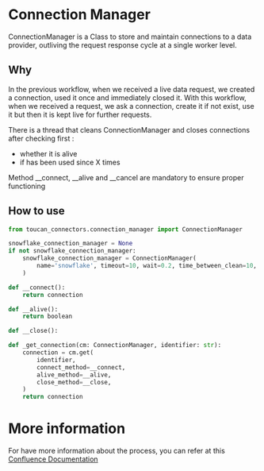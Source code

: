 # Connection Manager

ConnectionManager is a Class to store and maintain connections to a data provider, outliving the request response cycle at a single worker level.

## Why
In the previous workflow, when we received a live data request, we created a connection, used it once and immediately closed it.
With this workflow, when we received a request, we ask a connection, create it if not exist, use it but then it is kept live for further requests.

There is a thread that cleans ConnectionManager and closes connections after checking  first : 
- whether it is alive
- if has been used since X times

Method __connect, __alive and __cancel are mandatory to ensure proper functioning

## How to use
````python
from toucan_connectors.connection_manager import ConnectionManager

snowflake_connection_manager = None
if not snowflake_connection_manager:
    snowflake_connection_manager = ConnectionManager(
        name='snowflake', timeout=10, wait=0.2, time_between_clean=10, time_keep_alive=600
    )

def __connect():
    return connection  

def __alive():
    return boolean

def __close():

def _get_connection(cm: ConnectionManager, identifier: str):
    connection = cm.get(
        identifier,
        connect_method=__connect,
        alive_method=__alive,
        close_method=__close,
    )
    return connection
````

# More information
For have more information about the process, you can refer at this [Confluence Documentation](https://toucantoco.atlassian.net/wiki/spaces/TTA/pages/3018653948/Connection+Manager+-+Query+pool?focusedCommentId=3021308042#comment-3021308042)